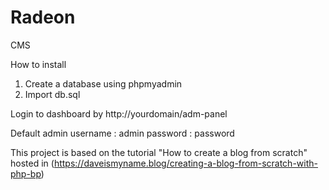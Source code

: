 # Radeon
CMS

How to install
1. Create a database using phpmyadmin
2. Import db.sql

Login to dashboard by http://yourdomain/adm-panel

Default admin username : admin
              password : password
              
This project is based on the tutorial "How to create a blog from scratch" hosted in (https://daveismyname.blog/creating-a-blog-from-scratch-with-php-bp)
